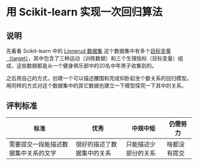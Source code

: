 # 用 Scikit-learn 实现一次回归算法

## 说明

先看看 Scikit-learn 中的 [Linnerud 数据集](https://scikit-learn.org/stable/modules/generated/sklearn.datasets.load_linnerud.html#sklearn.datasets.load_linnerud)
这个数据集中有多个[目标变量（target）](https://scikit-learn.org/stable/datasets/toy_dataset.html#linnerrud-dataset)，其中包含了三种运动（训练数据）和三个生理指标（目标变量）组成，这些数据都是从一个健身俱乐部中的20名中年男子收集到的。

之后用自己的方式，创建一个可以描述腰围和完成仰卧起坐个数关系的回归模型。用同样的方式对这个数据集中的其它数据也建立一下模型探究一下其中的关系。

## 评判标准

| 标准                       | 优秀                           | 中规中矩                      | 仍需努力          |
| ------------------------------ | ----------------------------------- | ----------------------------- | -------------------------- |
| 需要提交一段能描述数据集中关系的文字 | 很好的描述了数据集中的关系 | 只能描述少部分的关系 | 啥都没有提交 |
